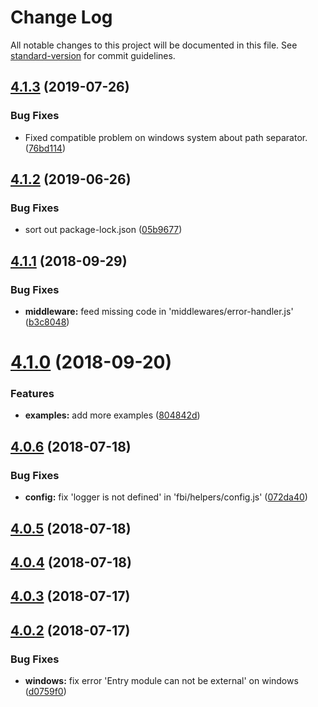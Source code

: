 # Change Log

All notable changes to this project will be documented in this file. See [standard-version](https://github.com/conventional-changelog/standard-version) for commit guidelines.

<a name="4.1.3"></a>
## [4.1.3](https://github.com/fbi-templates/fbi-project-mod/compare/v4.1.2...v4.1.3) (2019-07-26)


### Bug Fixes

* Fixed compatible problem on windows system about path separator. ([76bd114](https://github.com/fbi-templates/fbi-project-mod/commit/76bd114))



<a name="4.1.2"></a>
## [4.1.2](https://github.com/fbi-templates/fbi-project-mod/compare/v4.1.1...v4.1.2) (2019-06-26)


### Bug Fixes

* sort out package-lock.json ([05b9677](https://github.com/fbi-templates/fbi-project-mod/commit/05b9677))



<a name="4.1.1"></a>
## [4.1.1](https://github.com/fbi-templates/fbi-project-mod/compare/v4.1.0...v4.1.1) (2018-09-29)


### Bug Fixes

* **middleware:** feed missing code in 'middlewares/error-handler.js' ([b3c8048](https://github.com/fbi-templates/fbi-project-mod/commit/b3c8048))



<a name="4.1.0"></a>
# [4.1.0](https://github.com/fbi-templates/fbi-project-mod/compare/v4.0.6...v4.1.0) (2018-09-20)


### Features

* **examples:** add more examples ([804842d](https://github.com/fbi-templates/fbi-project-mod/commit/804842d))



<a name="4.0.6"></a>
## [4.0.6](https://github.com/fbi-templates/fbi-project-mod/compare/v4.0.5...v4.0.6) (2018-07-18)


### Bug Fixes

* **config:** fix 'logger is not defined' in 'fbi/helpers/config.js' ([072da40](https://github.com/fbi-templates/fbi-project-mod/commit/072da40))



<a name="4.0.5"></a>
## [4.0.5](https://github.com/fbi-templates/fbi-project-mod/compare/v4.0.4...v4.0.5) (2018-07-18)



<a name="4.0.4"></a>
## [4.0.4](https://github.com/fbi-templates/fbi-project-mod/compare/v4.0.3...v4.0.4) (2018-07-18)



<a name="4.0.3"></a>
## [4.0.3](https://github.com/fbi-templates/fbi-project-mod/compare/v4.0.2...v4.0.3) (2018-07-17)



<a name="4.0.2"></a>
## [4.0.2](https://github.com/fbi-templates/fbi-project-mod/compare/v4.0.1...v4.0.2) (2018-07-17)


### Bug Fixes

* **windows:** fix error 'Entry module can not be external' on windows ([d0759f0](https://github.com/fbi-templates/fbi-project-mod/commit/d0759f0))
